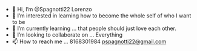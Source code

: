 - 👋 Hi, I’m @Spagnotti22 Lorenzo 
- 👀 I’m interested in learning how to become the whole self of who I want to be 
- 🌱 I’m currently learning ... that people should just love each other. 
- 💞️ I’m looking to collaborate on ... Everything
- 📫 How to reach me ...
8168301984 pspagnotti22@gmail.com 
<!---
Spagnotti22/Spagnotti22 is a ✨ special ✨ repository because its `README.md` (this file) appears on your GitHub profile.
You can click the Preview link to take a look at your changes.
--->
